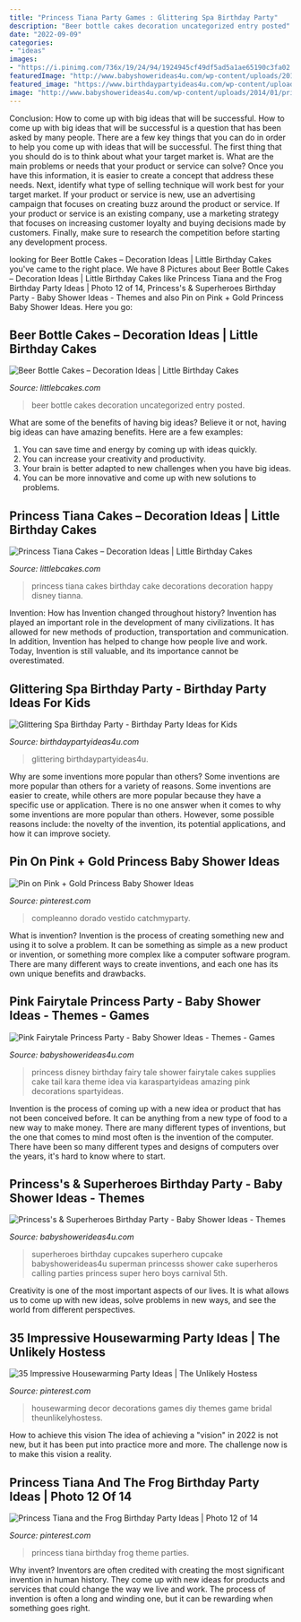 ```yaml
---
title: "Princess Tiana Party Games : Glittering Spa Birthday Party"
description: "Beer bottle cakes decoration uncategorized entry posted"
date: "2022-09-09"
categories:
- "ideas"
images:
- "https://i.pinimg.com/736x/19/24/94/1924945cf49df5ad5a1ae65190c3fa02.jpg"
featuredImage: "http://www.babyshowerideas4u.com/wp-content/uploads/2014/01/princess-71.jpg"
featured_image: "https://www.birthdaypartyideas4u.com/wp-content/uploads/2017/04/Glittering-Spa-Birthday-Party-Dessert-Table-600x800.jpg"
image: "http://www.babyshowerideas4u.com/wp-content/uploads/2014/01/princess-71.jpg"
---
```



Conclusion: How to come up with big ideas that will be successful.
How to come up with big ideas that will be successful is a question that has been asked by many people. There are a few key things that you can do in order to help you come up with ideas that will be successful. The first thing that you should do is to think about what your target market is. What are the main problems or needs that your product or service can solve? Once you have this information, it is easier to create a concept that address these needs. Next, identify what type of selling technique will work best for your target market. If your product or service is new, use an advertising campaign that focuses on creating buzz around the product or service. If your product or service is an existing company, use a marketing strategy that focuses on increasing customer loyalty and buying decisions made by customers. Finally, make sure to research the competition before starting any development process.

	

		
looking for Beer Bottle Cakes – Decoration Ideas | Little Birthday Cakes you've came to the right place. We have 8 Pictures about Beer Bottle Cakes – Decoration Ideas | Little Birthday Cakes like Princess Tiana and the Frog Birthday Party Ideas | Photo 12 of 14, Princess&#039;s &amp; Superheroes Birthday Party - Baby Shower Ideas - Themes and also Pin on Pink + Gold Princess Baby Shower Ideas. Here you go:
		
    
## Beer Bottle Cakes – Decoration Ideas | Little Birthday Cakes

<img loading=lazy src="http://www.littlebcakes.com/wp-content/uploads/2014/01/Beer-Bottle-Cakes.jpg" onerror="this.onerror=null;this.src='https://tse4.mm.bing.net/th?id=OIP.SOARbZ-mEDx3S5MqlHDPeQHaJ4&amp;pid=15.1';" alt="Beer Bottle Cakes – Decoration Ideas | Little Birthday Cakes">

_Source: littlebcakes.com_

>beer bottle cakes decoration uncategorized entry posted. 

	

What are some of the benefits of having big ideas?
Believe it or not, having big ideas can have amazing benefits. Here are a few examples: 
1. You can save time and energy by coming up with ideas quickly.
2. You can increase your creativity and productivity. 
3. Your brain is better adapted to new challenges when you have big ideas.
4. You can be more innovative and come up with new solutions to problems.

    
## Princess Tiana Cakes – Decoration Ideas | Little Birthday Cakes

<img loading=lazy src="http://www.littlebcakes.com/wp-content/uploads/2014/01/Princess-Tiana-Cake-Decorations.jpg" onerror="this.onerror=null;this.src='https://tse3.mm.bing.net/th?id=OIP.gtGxmQkgd_ObSYBWJpchFAHaLG&amp;pid=15.1';" alt="Princess Tiana Cakes – Decoration Ideas | Little Birthday Cakes">

_Source: littlebcakes.com_

>princess tiana cakes birthday cake decorations decoration happy disney tianna. 

	

Invention: How has Invention changed throughout history?
Invention has played an important role in the development of many civilizations. It has allowed for new methods of production, transportation and communication. In addition, Invention has helped to change how people live and work. Today, Invention is still valuable, and its importance cannot be overestimated.

    
## Glittering Spa Birthday Party - Birthday Party Ideas For Kids

<img loading=lazy src="https://www.birthdaypartyideas4u.com/wp-content/uploads/2017/04/Glittering-Spa-Birthday-Party-Dessert-Table-600x800.jpg" onerror="this.onerror=null;this.src='https://tse1.mm.bing.net/th?id=OIP.rx6xrbywJtwuz2DhBjh5RwHaJ4&amp;pid=15.1';" alt="Glittering Spa Birthday Party - Birthday Party Ideas for Kids">

_Source: birthdaypartyideas4u.com_

>glittering birthdaypartyideas4u. 

	

Why are some inventions more popular than others?
Some inventions are more popular than others for a variety of reasons. Some inventions are easier to create, while others are more popular because they have a specific use or application. There is no one answer when it comes to why some inventions are more popular than others. However, some possible reasons include: the novelty of the invention, its potential applications, and how it can improve society.

    
## Pin On Pink + Gold Princess Baby Shower Ideas

<img loading=lazy src="https://i.pinimg.com/736x/5d/15/33/5d15336916db31cde2fa21be75aa5f7a.jpg" onerror="this.onerror=null;this.src='https://tse4.mm.bing.net/th?id=OIP.XO-5cQrVeQyF75VhR2IxtQHaLG&amp;pid=15.1';" alt="Pin on Pink + Gold Princess Baby Shower Ideas">

_Source: pinterest.com_

>compleanno dorado vestido catchmyparty. 

	

What is invention?
Invention is the process of creating something new and using it to solve a problem. It can be something as simple as a new product or invention, or something more complex like a computer software program. There are many different ways to create inventions, and each one has its own unique benefits and drawbacks.

    
## Pink Fairytale Princess Party - Baby Shower Ideas - Themes - Games

<img loading=lazy src="http://www.babyshowerideas4u.com/wp-content/uploads/2014/01/princess-71.jpg" onerror="this.onerror=null;this.src='https://tse3.mm.bing.net/th?id=OIP.hDgV64mRUwX_NlalwpUVEQHaLH&amp;pid=15.1';" alt="Pink Fairytale Princess Party - Baby Shower Ideas - Themes - Games">

_Source: babyshowerideas4u.com_

>princess disney birthday fairy tale shower fairytale cakes supplies cake tail kara theme idea via karaspartyideas amazing pink decorations spartyideas. 

	

Invention is the process of coming up with a new idea or product that has not been conceived before. It can be anything from a new type of food to a new way to make money. There are many different types of inventions, but the one that comes to mind most often is the invention of the computer. There have been so many different types and designs of computers over the years, it's hard to know where to start.

    
## Princess&#039;s &amp; Superheroes Birthday Party - Baby Shower Ideas - Themes

<img loading=lazy src="http://www.babyshowerideas4u.com/wp-content/uploads/2014/04/superheroes-birthday-party-calling-all-Princesss-Superheros-Birthday-Party-cupcakes.jpg" onerror="this.onerror=null;this.src='https://tse4.mm.bing.net/th?id=OIP.vpkx4k1punuvgzB-U_ObDQHaLH&amp;pid=15.1';" alt="Princess&#039;s &amp; Superheroes Birthday Party - Baby Shower Ideas - Themes">

_Source: babyshowerideas4u.com_

>superheroes birthday cupcakes superhero cupcake babyshowerideas4u superman princesss shower cake superheros calling parties princess super hero boys carnival 5th. 

	

Creativity is one of the most important aspects of our lives. It is what allows us to come up with new ideas, solve problems in new ways, and see the world from different perspectives.

    
## 35 Impressive Housewarming Party Ideas | The Unlikely Hostess

<img loading=lazy src="https://i.pinimg.com/736x/19/24/94/1924945cf49df5ad5a1ae65190c3fa02.jpg" onerror="this.onerror=null;this.src='https://tse3.mm.bing.net/th?id=OIP.Zq7kxUyNODULZoKsoWkMWwHaLH&amp;pid=15.1';" alt="35 Impressive Housewarming Party Ideas | The Unlikely Hostess">

_Source: pinterest.com_

>housewarming decor decorations games diy themes game bridal theunlikelyhostess. 

	

How to achieve this vision
The idea of achieving a "vision" in 2022 is not new, but it has been put into practice more and more. The challenge now is to make this vision a reality.

    
## Princess Tiana And The Frog Birthday Party Ideas | Photo 12 Of 14

<img loading=lazy src="https://i.pinimg.com/736x/80/1c/ef/801cefbf6a21625e19ff5a6b2b012b12--princess-tiana-birthday-party-frog-birthday-party.jpg" onerror="this.onerror=null;this.src='https://tse2.mm.bing.net/th?id=OIP.HXHC6eFDMJz1DJ_kYwrf1QHaLG&amp;pid=15.1';" alt="Princess Tiana and the Frog Birthday Party Ideas | Photo 12 of 14">

_Source: pinterest.com_

>princess tiana birthday frog theme parties. 

	

Why invent?
Inventors are often credited with creating the most significant invention in human history. They come up with new ideas for products and services that could change the way we live and work. The process of invention is often a long and winding one, but it can be rewarding when something goes right.

